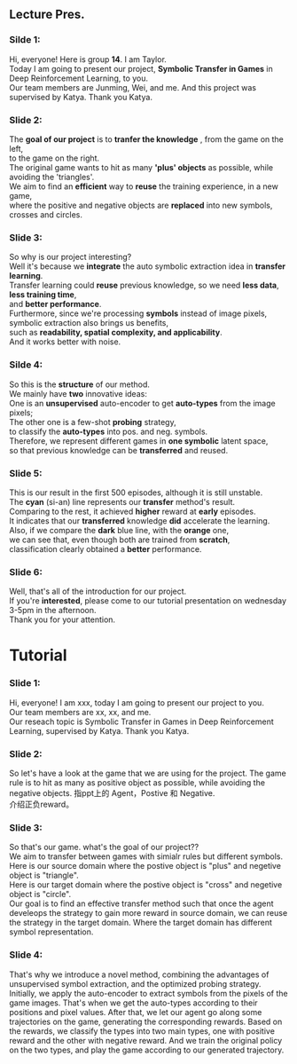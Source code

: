 ## Lecture Pres.
### Silde 1:<br>
Hi, everyone! Here is group **14**. I am Taylor.<br> 
Today I am going to present our project, **Symbolic Transfer in Games** in Deep Reinforcement Learning, to you. <br>
Our team members are Junming, Wei, and me. And this project was supervised by Katya. Thank you Katya.<br>
### Slide 2: <br>
The **goal of our project** is to **tranfer the knowledge** , from the game on the left, <br>
to the game on the right. <br>
The original game wants to hit as many **'plus' objects** as possible, while avoiding the 'triangles'. <br>
We aim to find an **efficient** way to **reuse** the training experience, in a new game, <br>
where the positive and negative objects are **replaced** into new symbols, <br>
crosses and circles.<br>
### Slide 3: <br>
So why is our project interesting? <br>
Well it's because we **integrate** the auto symbolic extraction idea in **transfer learning**.<br>
Transfer learning could **reuse** previous knowledge, so we need **less data**, **less training time**, <br>
and **better performance**.<br>
Furthermore, since we're processing **symbols** instead of image pixels, <br>
symbolic extraction also brings us benefits, <br>
such as **readability, spatial complexity, and applicability**. <br>
And it works better with noise.  <br>
### Silde 4: <br>
So this is the **structure** of our method. <br>
We mainly have **two** innovative ideas: <br>
One is an **unsupervised** auto-encoder to get **auto-types** from the image pixels; <br>
The other one is a few-shot **probing** strategy,<br>
to classify the **auto-types** into pos. and neg. symbols. <br>
Therefore, we represent different games in **one symbolic** latent space, <br>
so that previous knowledge can be **transferred** and reused.<br>
### Slide 5: <br>
This is our result in the first 500 episodes, although it is still unstable. <br>
The **cyan** (si-an) line represents our **transfer** method's result.<br> 
Comparing to the rest, it achieved **higher** reward at **early** episodes. <br>
It indicates that our **transferred** knowledge **did** accelerate the learning. <br>
Also, if we compare the **dark** blue line, with the **orange** one, <br>
we can see that, even though both are trained from **scratch**, <br>
classification clearly obtained a **better** performance. <br>
### Slide 6: <br>
Well, that's all of the introduction for our project.<br> 
If you're **interested**, please come to our tutorial presentation on wednesday 3-5pm in the afternoon.<br>
Thank you for your attention. <br>



# Tutorial
### Slide 1: <br>
Hi, everyone! I am xxx, today I am going to present our project to you. <br>
Our team members are xx, xx, and me. <br>
Our reseach topic is Symbolic Transfer in Games in Deep Reinforcement Learning, supervised by Katya. Thank you Katya.<br>
### Slide 2: <br>
So let's have a look at the game that we are using for the project. The game rule is to hit as many as positive object as possible, while avoiding the negative objects. 指ppt上的 Agent，Postive 和 Negative.<br> 介绍正负reward。
### Slide 3: <br>
So that's our game. what's the goal of our project??<br>
We aim to transfer between games with simialr rules but different symbols.<br>
Here is our source domain where the postive object is "plus" and negetive object is "triangle".<br>
Here is our target domain where the postive object is "cross" and negetive object is "circle".<br>
Our goal is to find an effective transfer method such that once the agent develeops the strategy to gain more reward in source domain, we can reuse the strategy in the target domain. Where the target domain has different symbol representation.  
### Slide 4: <br>



That's why we introduce a novel method, combining the advantages of unsupervised symbol extraction, and the optimized probing strategy. Initially, we apply the auto-encoder to extract symbols from the pixels of the game images. That's when we get the auto-types according to their positions and pixel values. After that, we let our agent go along some trajectories on the game, generating the corresponding rewards. Based on the rewards, we classify the types into two main types, one with positive reward and the other with negative reward. And we train the original policy on the two types, and play the game according to our generated trajectory.
